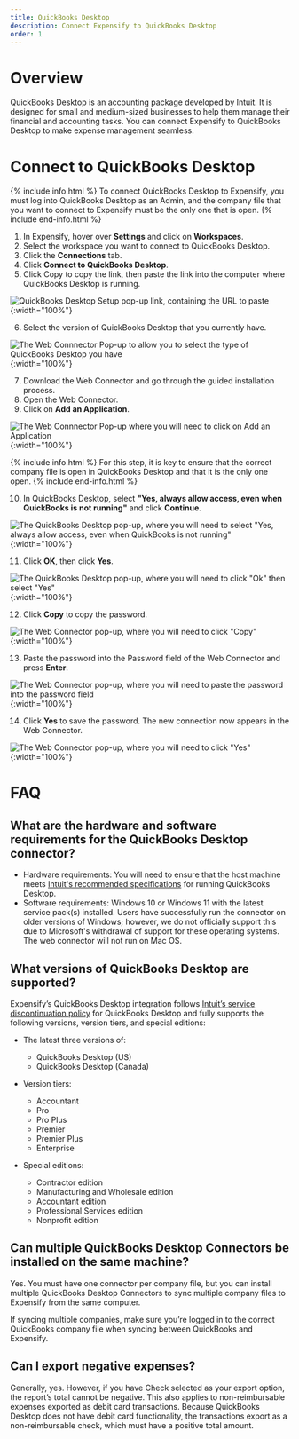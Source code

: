 ```yaml
---
title: QuickBooks Desktop
description: Connect Expensify to QuickBooks Desktop
order: 1
---
```

# Overview
QuickBooks Desktop is an accounting package developed by Intuit. It is designed for small and medium-sized businesses to help them manage their financial and accounting tasks. You can connect Expensify to QuickBooks Desktop to make expense management seamless.

# Connect to QuickBooks Desktop

{% include info.html %}
To connect QuickBooks Desktop to Expensify, you must log into QuickBooks Desktop as an Admin, and the company file that you want to connect to Expensify must be the only one that is open. 
{% include end-info.html %}

1. In Expensify, hover over **Settings** and click on **Workspaces**.
2. Select the workspace you want to connect to QuickBooks Desktop.
3. Click the **Connections** tab. 
4. Click **Connect to QuickBooks Desktop**. 
5. Click Copy to copy the link, then paste the link into the computer where QuickBooks Desktop is running.

![QuickBooks Desktop Setup pop-up link, containing the URL to paste](https://help.expensify.com/assets/images/QBO_desktop_01.png){:width="100%"}

6. Select the version of QuickBooks Desktop that you currently have.

![The Web Connnector Pop-up to allow you to select the type of QuickBooks Desktop you have](https://help.expensify.com/assets/images/QBO_desktop_02.png){:width="100%"}

7. Download the Web Connector and go through the guided installation process.
8. Open the Web Connector. 
9. Click on **Add an Application**. 

![The Web Connnector Pop-up where you will need to click on Add an Application](https://help.expensify.com/assets/images/QBO_desktop_03.png){:width="100%"}

{% include info.html %}
For this step, it is key to ensure that the correct company file is open in QuickBooks Desktop and that it is the only one open.
{% include end-info.html %}

10. In QuickBooks Desktop, select **"Yes, always allow access, even when QuickBooks is not running"** and click **Continue**. 

![The QuickBooks Desktop pop-up, where you will need to select "Yes, always allow access, even when QuickBooks is not running"](https://help.expensify.com/assets/images/QBO_desktop_04.png){:width="100%"}

11. Click **OK**, then click **Yes**.

![The QuickBooks Desktop pop-up, where you will need to click "Ok" then select "Yes"](https://help.expensify.com/assets/images/QBO_desktop_05.png){:width="100%"}

12. Click **Copy** to copy the password.

![The Web Connector pop-up, where you will need to click "Copy"](https://help.expensify.com/assets/images/QBO_desktop_06.png){:width="100%"}

13. Paste the password into the Password field of the Web Connector and press **Enter**.

![The Web Connector pop-up, where you will need to paste the password into the password field](https://help.expensify.com/assets/images/QBO_desktop_08.png){:width="100%"}

14. Click **Yes** to save the password. The new connection now appears in the Web Connector.

![The Web Connector pop-up, where you will need to click "Yes"](https://help.expensify.com/assets/images/QBO_desktop_07.png){:width="100%"}

# FAQ

## What are the hardware and software requirements for the QuickBooks Desktop connector?

- Hardware requirements: You will need to ensure that the host machine meets [Intuit's recommended specifications](https://quickbooks.intuit.com/learn-support/en-us/help-article/install-products/system-requirements-quickbooks-desktop-2022/L9664spDA_US_en_US) for running QuickBooks Desktop.
- Software requirements: Windows 10 or Windows 11 with the latest service pack(s) installed. Users have successfully run the connector on older versions of Windows; however, we do not officially support this due to Microsoft's withdrawal of support for these operating systems. The web connector will not run on Mac OS.

## What versions of QuickBooks Desktop are supported?

Expensify’s QuickBooks Desktop integration follows [Intuit’s service discontinuation policy](https://quickbooks.intuit.com/learn-support/en-us/help-article/feature-preferences/quickbooks-desktop-service-discontinuation-policy/L17cXxlie_US_en_US) for QuickBooks Desktop and fully supports the following versions, version tiers, and special editions:

- The latest three versions of:

    - QuickBooks Desktop (US)
    - QuickBooks Desktop (Canada)

- Version tiers:

    - Accountant
    - Pro
    - Pro Plus
    - Premier
    - Premier Plus
    - Enterprise

- Special editions:

    - Contractor edition
    - Manufacturing and Wholesale edition
    - Accountant edition
    - Professional Services edition
    - Nonprofit edition

## Can multiple QuickBooks Desktop Connectors be installed on the same machine?

Yes. You must have one connector per company file, but you can install multiple QuickBooks Desktop Connectors to sync multiple company files to Expensify from the same computer. 

If syncing multiple companies, make sure you’re logged in to the correct QuickBooks company file when syncing between QuickBooks and Expensify.

## Can I export negative expenses?

Generally, yes. However, if you have Check selected as your export option, the report’s total cannot be negative. This also applies to non-reimbursable expenses exported as debit card transactions. Because QuickBooks Desktop does not have debit card functionality, the transactions export as a non-reimbursable check, which must have a positive total amount. 
